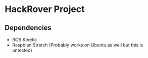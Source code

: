 # HackRover Project

## Dependencies

* ROS Kinetic
* Raspbian Stretch (Probably works on Ubuntu as well but this is untested)
